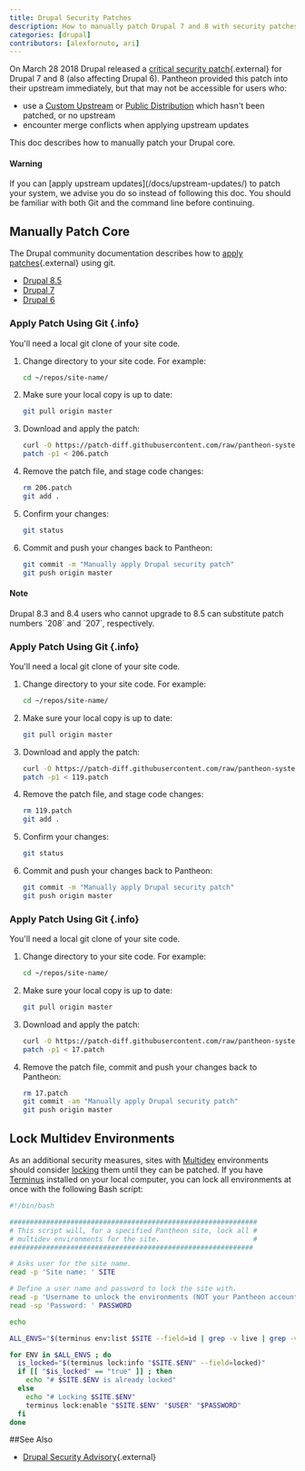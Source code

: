 ```yaml
---
title: Drupal Security Patches
description: How to manually patch Drupal 7 and 8 with security patches, ahead of the upstream updates.
categories: [drupal]
contributors: [alexfornuto, ari]
---
```


On March 28 2018 Drupal released a [critical security patch](https://www.drupal.org/SA-CORE-2018-002){.external} for Drupal 7 and 8 (also affecting Drupal 6). Pantheon provided this patch into their upstream immediately, but that may not be accessible for users who:

 - use a [Custom Upstream](/docs/custom-upstream/) or [Public Distribution](/docs/start-state/#public-distributions) which hasn't been patched, or no upstream
 - encounter merge conflicts when applying upstream updates

This doc describes how to manually patch your Drupal core.

<div class="alert alert-danger" role="alert">
<h4 class="info">Warning</h4>
<p markdown="1"> If you can [apply upstream updates](/docs/upstream-updates/) to patch your system, we advise you do so instead of following this doc. You should be familiar with both Git and the command line before continuing.</p>
</div>

## Manually Patch Core

The Drupal community documentation describes how to [apply patches](https://www.drupal.org/patch/apply){.external} using git.


<ul class="nav nav-tabs" role="tablist">
  <li id="tab-1-id" role="presentation" class="active"><a href="#tab-1-anchor" aria-controls="tab-1-anchor" role="tab" data-toggle="tab">Drupal 8.5</a></li>
  <li id="tab-2-id" role="presentation"><a href="#tab-2-anchor" aria-controls="tab-2-anchor" role="tab" data-toggle="tab">Drupal 7</a></li>
  <li id="tab-3-id" role="presentation"><a href="#tab-3-anchor" aria-controls="tab-3-anchor" role="tab" data-toggle="tab">Drupal 6</a></li>
</ul>
<div class="tab-content">

<div role="tabpanel" class="tab-pane active" id="tab-1-anchor" markdown="1">

### Apply Patch Using Git {.info}

You'll need a local git clone of your site code.

1. Change directory to your site code. For example:

    ```bash
    cd ~/repos/site-name/
    ```

2. Make sure your local copy is up to date:

    ```bash
    git pull origin master
    ```

3. Download and apply the patch:

    ```bash
    curl -O https://patch-diff.githubusercontent.com/raw/pantheon-systems/drops-8/pull/206.patch
    patch -p1 < 206.patch
    ```

4. Remove the patch file, and stage code changes:

    ```bash
    rm 206.patch
    git add .
    ```

5. Confirm your changes:

    ```bash
    git status
    ```

6. Commit and push your changes back to Pantheon:

    ```bash
    git commit -m "Manually apply Drupal security patch"
    git push origin master
    ```

<div class="alert alert-info" role="alert">
<h4 class="info">Note</h4>
<p markdown="1">Drupal 8.3 and 8.4 users who cannot upgrade to 8.5 can substitute patch numbers `208` and `207`, respectively.</p>
</div>

</div>

<div role="tabpanel" class="tab-pane" id="tab-2-anchor" markdown="1">

### Apply Patch Using Git {.info}

You'll need a local git clone of your site code.

1. Change directory to your site code. For example:

    ```bash
    cd ~/repos/site-name/
    ```

2. Make sure your local copy is up to date:

    ```bash
    git pull origin master
    ```

3. Download and apply the patch:

    ```bash
    curl -O https://patch-diff.githubusercontent.com/raw/pantheon-systems/drops-7/pull/119.patch
    patch -p1 < 119.patch
    ```

4. Remove the patch file, and stage code changes:

    ```bash
    rm 119.patch
    git add .
    ```

5. Confirm your changes:

    ```bash
    git status
    ```

6. Commit and push your changes back to Pantheon:

    ```bash
    git commit -m "Manually apply Drupal security patch"
    git push origin master
    ```

</div>

<div role="tabpanel" class="tab-pane" id="tab-3-anchor" markdown="1">

### Apply Patch Using Git {.info}

You'll need a local git clone of your site code.

1. Change directory to your site code. For example:

    ```bash
    cd ~/repos/site-name/
    ```

2. Make sure your local copy is up to date:

    ```bash
    git pull origin master
    ```

3. Download and apply the patch:

    ```bash
    curl -O https://patch-diff.githubusercontent.com/raw/pantheon-systems/drops-6/pull/17.patch
    patch -p1 < 17.patch
    ```

4. Remove the patch file, commit and push your changes back to Pantheon:

    ```bash
    rm 17.patch
    git commit -am "Manually apply Drupal security patch"
    git push origin master
    ```

</div>

</div>

## Lock Multidev Environments

As an additional security measures, sites with [Multidev](/docs/multidev/) environments should consider [locking](/docs/security/) them until they can be patched. If you have [Terminus](/docs/terminus/) installed on your local computer, you can lock all environments at once with the following Bash script:

```bash
#!/bin/bash

#############################################################
# This script will, for a specified Pantheon site, lock all #
# multidev environments for the site.                       #
############################################################

# Asks user for the site name.
read -p 'Site name: ' SITE

# Define a user name and password to lock the site with.
read -p 'Username to unlock the environments (NOT your Pantheon account username): ' USER
read -sp 'Password: ' PASSWORD

echo

ALL_ENVS="$(terminus env:list $SITE --field=id | grep -v live | grep -v dev | grep -v test)"

for ENV in $ALL_ENVS ; do
  is_locked="$(terminus lock:info "$SITE.$ENV" --field=locked)"
  if [[ "$is_locked" == "true" ]] ; then
    echo "# $SITE.$ENV is already locked"
  else
    echo "# Locking $SITE.$ENV"
    terminus lock:enable "$SITE.$ENV" "$USER" "$PASSWORD"
  fi
done

```

##See Also

 - [Drupal Security Advisory](https://www.drupal.org/SA-CORE-2018-002){.external}

